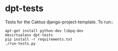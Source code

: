 dpt-tests
=========

Tests for the Caktus django-project-template. To run::

    apt-get install python-dev libpq-dev
    mkvirtualenv dpt-tests
    pip install -r requirements.txt
    ./run-tests.py
